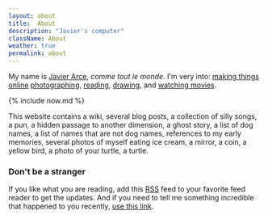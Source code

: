 ```yaml
---
layout: about
title:  About
description: "Javier's computer"
className: About
weather: true
permalink: about
---
```

My name is [Javier Arce](/me), <em>comme tout le monde</em>. I'm very into: [making things online](/projects)
[photographing](/photos), [reading](/books), [drawing](https://drawings.javierarce.com), and [watching movies](/movies).

{% include now.md %}

This website contains a wiki, several blog posts, a collection of silly songs,
a pun, a hidden passage to another dimension, a ghost story, a list of dog names,
a list of names that are not dog names, references to my early memories, several photos of
myself eating ice cream, a mirror, a coin, a yellow bird, a photo of your turtle, a
turtle.

### Don't be a stranger

If you like what you are reading, add this [RSS](/feed.xml) feed to your favorite feed reader to get the updates. And if you need to tell me something incredible that happened to you recently, [use this
link](https://javier.computer/contact).

